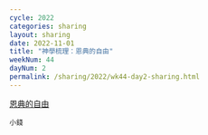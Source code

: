 ```yaml
---
cycle: 2022
categories: sharing
layout: sharing
date: 2022-11-01
title: "神學梳理：恩典的自由"
weekNum: 44
dayNum: 2
permalink: /sharing/2022/wk44-day2-sharing.html
---
```


[恩典的自由](https://eccseattle.github.io/media/sharing/2022/wk044/2022-11-01-bin.m4a)

`小錢`
